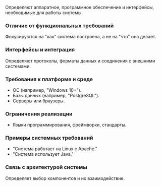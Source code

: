 Определяют аппаратное, программное обеспечение и интерфейсы, необходимые для работы системы.

### Отличие от функциональных требований
Фокусируются на "как" система построена, а не на "что" она делает.

### Интерфейсы и интеграция
Определяют протоколы, форматы данных и соединения с внешними системами.

### Требования к платформе и среде
- ОС (например, "Windows 10+").
- Базы данных (например, "PostgreSQL").
- Серверы или браузеры.

### Ограничения реализации
- Языки программирования, фреймворки, стандарты.

### Примеры системных требований
- "Система работает на Linux с Apache."
- "Система использует Java."

### Связь с архитектурой системы
Определяет выбор компонентов и их взаимодействие.